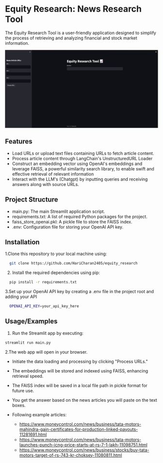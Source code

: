 
# Equity Research: News Research Tool 

The Equity Research Tool is a user-friendly application designed to simplify the process of retrieving and analyzing financial and stock market information.

![](UI.png)

## Features

- Load URLs or upload text files containing URLs to fetch article content.
- Process article content through LangChain's UnstructuredURL Loader
- Construct an embedding vector using OpenAI's embeddings and leverage FAISS, a powerful similarity search library, to enable swift and effective retrieval of relevant information
- Interact with the LLM's (Chatgpt) by inputting queries and receiving answers along with source URLs.

## Project Structure

- main.py: The main Streamlit application script.
- requirements.txt: A list of required Python packages for the project.
- faiss_store_openai.pkl: A pickle file to store the FAISS index.
- .env: Configuration file for storing your OpenAI API key.

  
## Installation

1.Clone this repository to your local machine using:

```bash
  git clone https://github.com/HariCharan2405/equity_research
```

2. Install the required dependencies using pip:

```bash
  pip install -r requirements.txt
```
3.Set up your OpenAI API key by creating a .env file in the project root and adding your API

```bash
  OPENAI_API_KEY=your_api_key_here
```
## Usage/Examples

1. Run the Streamlit app by executing:
```bash
streamlit run main.py

```

2.The web app will open in your browser.

- Initiate the data loading and processing by clicking "Process URLs."

- The embeddings will be stored and indexed using FAISS, enhancing retrieval speed.

- The FAISS index will be saved in a local file path in pickle format for future use.
- You get the answer based on the news articles you will paste on the text boxes.
- Following example articles:
  - https://www.moneycontrol.com/news/business/tata-motors-mahindra-gain-certificates-for-production-linked-payouts-11281691.html
  - https://www.moneycontrol.com/news/business/tata-motors-launches-punch-icng-price-starts-at-rs-7-1-lakh-11098751.html
  - https://www.moneycontrol.com/news/business/stocks/buy-tata-motors-target-of-rs-743-kr-choksey-11080811.html

